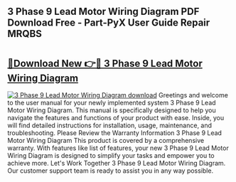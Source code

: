 ## 3 Phase 9 Lead Motor Wiring Diagram PDF Download Free - Part-PyX User Guide Repair MRQBS

# <h2><a href="http://dfobujn.blite.top/?on=3+Phase+9+Lead+Motor+Wiring+Diagram">🔗Download New 👉🔴 3 Phase 9 Lead Motor Wiring Diagram</a></h2>

[![3 Phase 9 Lead Motor Wiring Diagram download](https://i.imgur.com/lujVjoI.png)](http://dfobujn.blite.top/?on=3+Phase+9+Lead+Motor+Wiring+Diagram)
Greetings and welcome to the user manual for your newly implemented system 3 Phase 9 Lead Motor Wiring Diagram. This manual is specifically designed to help you navigate the features and functions of your product with ease. Inside, you will find detailed instructions for installation, usage, maintenance, and troubleshooting. Please Review the Warranty Information 3 Phase 9 Lead Motor Wiring Diagram This product is covered by a comprehensive warranty. With features like list of features, your new 3 Phase 9 Lead Motor Wiring Diagram is designed to simplify your tasks and empower you to achieve more. Let's Work Together 3 Phase 9 Lead Motor Wiring Diagram. Our customer support team is ready to assist you in any way possible.

